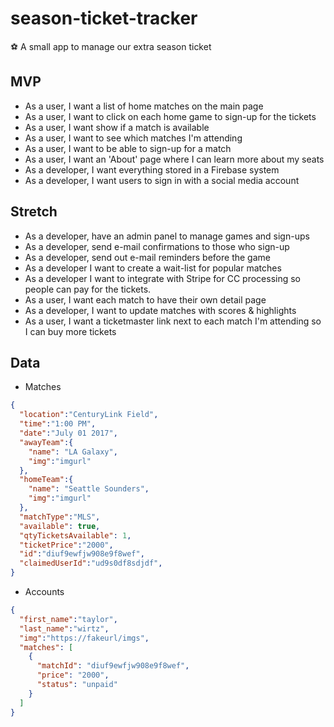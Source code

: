 # season-ticket-tracker
⚽️ A small app to manage our extra season ticket

## MVP
* As a user, I want a list of home matches on the main page
* As a user, I want to click on each home game to sign-up for the tickets
* As a user, I want show if a match is available
* As a user, I want to see which matches I'm attending
* As a user, I want to be able to sign-up for a match
* As a user, I want an 'About' page where I can learn more about my seats
* As a developer, I want everything stored in a Firebase system
* As a developer, I want users to sign in with a social media account


## Stretch
* As a developer, have an admin panel to manage games and sign-ups
* As a developer, send e-mail confirmations to those who sign-up
* As a developer, send out e-mail reminders before the game
* As a developer I want to create a wait-list for popular matches
* As a developer I want to integrate with Stripe for CC processing so people can pay for the tickets.
* As a user, I want each match to have their own detail page
* As a developer, I want to update matches with scores & highlights
* As a user, I want a ticketmaster link next to each match I'm attending so I can buy more tickets

## Data

* Matches
```json
{
  "location":"CenturyLink Field",
  "time":"1:00 PM",
  "date":"July 01 2017",
  "awayTeam":{
    "name": "LA Galaxy",
    "img":"imgurl"
  },
  "homeTeam":{
    "name": "Seattle Sounders",
    "img":"imgurl"
  },
  "matchType":"MLS",
  "available": true,
  "qtyTicketsAvailable": 1,
  "ticketPrice":"2000",
  "id":"diuf9ewfjw908e9f8wef",
  "claimedUserId":"ud9s0df8sdjdf",
}
```

* Accounts
```json
{
  "first_name":"taylor",
  "last_name":"wirtz",
  "img":"https://fakeurl/imgs",
  "matches": [
    {
      "matchId": "diuf9ewfjw908e9f8wef",
      "price": "2000",
      "status": "unpaid"
    }
  ]
}
```
